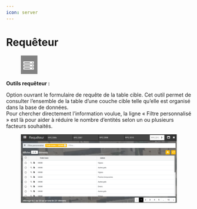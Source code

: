 ```yaml
---
icon: server
---
```


# Requêteur

<figure><img src="../../../../img/espace_outils_requeteur_btn.png" alt=""><figcaption></figcaption></figure>

**Outils requêteur :**

Option ouvrant le formulaire de requête de la table cible. Cet outil permet de consulter l’ensemble de la table d’une couche cible telle qu’elle est organisé dans la base de données.\
Pour chercher directement l’information voulue, la ligne « Filtre personnalisé » est là pour aider à réduire le nombre d’entités selon un ou plusieurs facteurs souhaités.

<figure><img src="../../../../img/espace_outils_requeteur.png" alt="" width="563"><figcaption></figcaption></figure>
